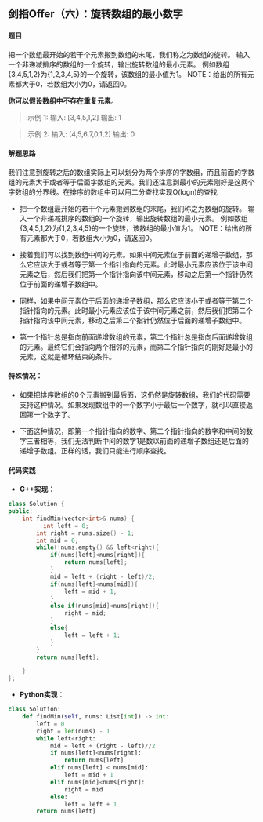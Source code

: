 ## 剑指Offer（六）：旋转数组的最小数字

#### 题目
把一个数组最开始的若干个元素搬到数组的末尾，我们称之为数组的旋转。 输入一个非递减排序的数组的一个旋转，输出旋转数组的最小元素。 例如数组{3,4,5,1,2}为{1,2,3,4,5}的一个旋转，该数组的最小值为1。 NOTE：给出的所有元素都大于0，若数组大小为0，请返回0。

**你可以假设数组中不存在重复元素**。

>示例 1:
> 输入: [3,4,5,1,2]
输出: 1

>示例 2:
> 输入: [4,5,6,7,0,1,2]
输出: 0


#### 解题思路
我们注意到旋转之后的数组实际上可以划分为两个排序的字数组，而且前面的字数组的元素大于或者等于后面字数组的元素。我们还注意到最小的元素刚好是这两个字数组的分界线。在排序的数组中可以用二分查找实现O(logn)的查找

- 把一个数组最开始的若干个元素搬到数组的末尾，我们称之为数组的旋转。 输入一个非递减排序的数组的一个旋转，输出旋转数组的最小元素。 例如数组{3,4,5,1,2}为{1,2,3,4,5}的一个旋转，该数组的最小值为1。 NOTE：给出的所有元素都大于0，若数组大小为0，请返回0。

- 接着我们可以找到数组中间的元素。如果中间元素位于前面的递增子数组，那么它应该大于或者等于第一个指针指向的元素。此时最小元素应该位于该中间元素之后，然后我们把第一个指针指向该中间元素，移动之后第一个指针仍然位于前面的递增子数组中。

- 同样，如果中间元素位于后面的递增子数组，那么它应该小于或者等于第二个指针指向的元素。此时最小元素应该位于该中间元素之前，然后我们把第二个指针指向该中间元素，移动之后第二个指针仍然位于后面的递增子数组中。

- 第一个指针总是指向前面递增数组的元素，第二个指针总是指向后面递增数组的元素。最终它们会指向两个相邻的元素，而第二个指针指向的刚好是最小的元素，这就是循环结束的条件。

#### 特殊情况：

- 如果把排序数组的0个元素搬到最后面，这仍然是旋转数组，我们的代码需要支持这种情况。如果发现数组中的一个数字小于最后一个数字，就可以直接返回第一个数字了。

- 下面这种情况，即第一个指针指向的数字、第二个指针指向的数字和中间的数字三者相等，我们无法判断中间的数字1是数以前面的递增子数组还是后面的递增子数组。正样的话，我们只能进行顺序查找。


#### 代码实践
- **C++实现**：
```cpp
class Solution {
public:
    int findMin(vector<int>& nums) {
          int left = 0;
        int right = nums.size() - 1;
        int mid = 0;
        while(!nums.empty() && left<right){
            if(nums[left]<nums[right]){
                return nums[left];
            }
            mid = left + (right - left)/2;
            if(nums[left]<nums[mid]){
                left = mid + 1;
            }
            else if(nums[mid]<nums[right]){
                right = mid;
            }
            else{
                left = left + 1;
            }
        }
        return nums[left];

    }
};
```

- **Python实现**：

```python
class Solution:
    def findMin(self, nums: List[int]) -> int:
        left = 0
        right = len(nums) - 1
        while left<right:
            mid = left + (right - left)//2
            if nums[left]<nums[right]:
                return nums[left]
            elif nums[left] < nums[mid]:
                left = mid + 1
            elif nums[mid]<nums[right]:
                right = mid
            else:
                left = left + 1
        return nums[left]
```
